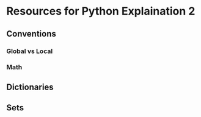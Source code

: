 # Resources for Python Explaination 2

## Conventions
### Global vs Local

### Math

## Dictionaries

## Sets
